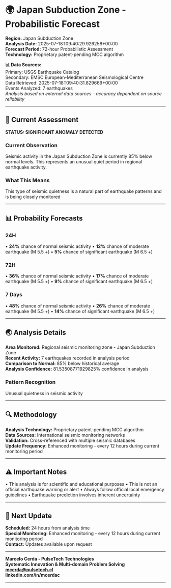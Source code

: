 # 🌍 Japan Subduction Zone - Probabilistic Forecast

**Region:** Japan Subduction Zone  
**Analysis Date:** 2025-07-18T09:40:29.926258+00:00  
**Forecast Period:** 72-hour Probabilistic Assessment  
**Technology:** Proprietary patent-pending MCC algorithm  

**📊 Data Sources:**  
Primary: USGS Earthquake Catalog  
Secondary: EMSC European-Mediterranean Seismological Centre  
Data Retrieved: 2025-07-18T09:40:31.829669+00:00  
Events Analyzed: 7 earthquakes  
*Analysis based on external data sources - accuracy dependent on source reliability*

---

## 🎯 Current Assessment

**STATUS: SIGNIFICANT ANOMALY DETECTED**

### Current Observation
Seismic activity in the Japan Subduction Zone is currently 85% below normal levels. This represents an unusual quiet period in regional earthquake activity.

### What This Means
This type of seismic quietness is a natural part of earthquake patterns and is being closely monitored

---

## 📊 Probability Forecasts

### 24H
• **24%** chance of normal seismic activity
• **12%** chance of moderate earthquake (M 5.5 +)
• **5%** chance of significant earthquake (M 6.5 +)

### 72H
• **36%** chance of normal seismic activity
• **17%** chance of moderate earthquake (M 5.5 +)
• **9%** chance of significant earthquake (M 6.5 +)

### 7 Days
• **48%** chance of normal seismic activity
• **26%** chance of moderate earthquake (M 5.5 +)
• **14%** chance of significant earthquake (M 6.5 +)

---

## 🌏 Analysis Details
**Area Monitored:** Regional seismic monitoring zone - Japan Subduction Zone  
**Recent Activity:** 7 earthquakes recorded in analysis period  
**Comparison to Normal:** 85% below historical average  
**Analysis Confidence:** 81.53508771929825% confidence in analysis  

### Pattern Recognition
Unusual quietness in seismic activity

---

## 🔍 Methodology
**Analysis Technology:** Proprietary patent-pending MCC algorithm  
**Data Sources:** International seismic monitoring networks  
**Validation:** Cross-referenced with multiple seismic databases  
**Update Frequency:** Enhanced monitoring - every 12 hours during current monitoring period  

---

## ⚠️ Important Notes
• This analysis is for scientific and educational purposes
• This is not an official earthquake warning or alert
• Always follow official local emergency guidelines
• Earthquake prediction involves inherent uncertainty

---

## 📅 Next Update
**Scheduled:** 24 hours from analysis time  
**Special Monitoring:** Enhanced monitoring - every 12 hours during current monitoring period  
**Contact:** Updates available upon request  

---

**Marcelo Cerda - PulseTech Technologies**  
**Systematic Innovation & Multi-domain Problem Solving**  
**mcerda@pulsetech.cl**  
**linkedin.com/in/mcerdac**

---
